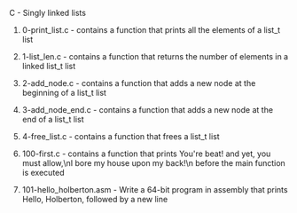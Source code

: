 C - Singly linked lists

1. 0-print_list.c - contains a function that prints all the elements of a list_t list

2. 1-list_len.c - contains a function that returns the number of elements in a linked list_t list

3. 2-add_node.c - contains a function that adds a new node at the beginning of a list_t list

4. 3-add_node_end.c - contains a function that adds a new node at the end of a list_t list

5. 4-free_list.c - contains a function that frees a list_t list

6. 100-first.c - contains a function that prints You're beat! and yet, you must allow,\nI bore my house upon my back!\n before the main function is executed

7. 101-hello_holberton.asm - Write a 64-bit program in assembly that prints Hello, Holberton, followed by a new line

